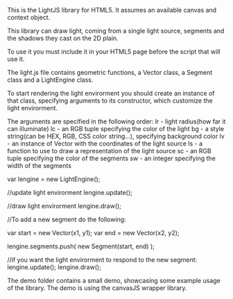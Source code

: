 This is the LightJS library for HTML5.
It assumes an available canvas and context object.

This library can draw light, coming from a single light source,
segments and the shadows they cast on the 2D plain.

To use it you must include it in your HTML5 page before the script that will use it.

The light.js file contains geometric functions,
a Vector class, a Segment class and a LightEngine class.

To start rendering the light envirorment you should create an instance of that class,
specifying arguments to its constructor, which customize the light envirorment.

The arguments are specified in the following order:
lr - light radius(how far it can illuminate)
lc - an RGB tuple specifying the color of the light
bg - a style string(can be HEX, RGB, CSS color string...), specifying background color
lv - an instance of Vector with the coordinates of the light source
ls - a function to use to draw a representation of the light source
sc - an RGB tuple specifying the color of the segments
sw - an integer specifying the width of the segments


var lengine = new LightEngine();

//update light envirorment
lengine.update();

//draw light envirorment
lengine.draw();

//To add a new segment do the following:

var start = new Vector(x1, y1);
var end = new Vector(x2, y2);

lengine.segments.push( new Segment(start, end) );

//if you want the light envirorment to respond to the new segment:
lengine.update();
lengine.draw();

The demo folder contains a small demo, showcasing some example usage of the library.
The demo is using the canvasJS wrapper library.
